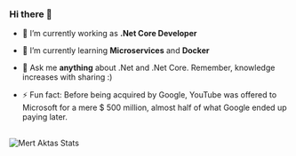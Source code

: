 



### Hi there 👋

<!--
**mrtaakts/mrtaakts** is a ✨ _special_ ✨ repository because its `README.md` (this file) appears on your GitHub profile.

Here are some ideas to get you started:
 - 😄 Pronouns: ...
-->
 - 🔭 I’m currently working as **.Net Core Developer**
 - 🌱 I’m currently learning **Microservices** and **Docker**
 - 💬 Ask me **anything** about .Net and .Net Core. Remember, knowledge increases with sharing :) 

 - ⚡ Fun fact: Before being acquired by Google, YouTube was offered to Microsoft for a mere $ 500 million, almost half of what Google ended up paying later.
##  
<img align="left" alt="Mert Aktas Stats" src="https://github-readme-stats.vercel.app/api?username=mrtaakts&show_icons=true&hide_border=true&include_all_commits=true&count_private=true&theme=tokyonight" />




